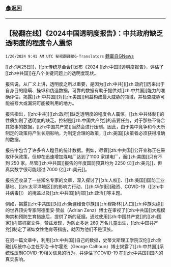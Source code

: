 ###  [:house:返回](README.md)
---


## 【秘翻在线】《2024中国透明度报告》：中共政府缺乏透明度的程度令人震惊
`1/26/2024 9:41 AM UTC 秘密翻譯組G-Translators` [轉載自GNews](https://gnews.org/articles/2255477)

[[zh:1月25日]]，[[zh:传统基金会]]发布《2024 [[zh:中国]]透明度报告》，评估了[[zh:中共国]]在八个关键问题上的透明度现状。

报告说，从广义上讲，透明度之所以重要，是因为[[zh:中共]][[zh:政府]]历来出于自身目的隐瞒、操纵和伪造数据。可靠的数据有助于提供对[[zh:中共国]]能力的准确评估，揭露[[zh:中共国]]对[[zh:美国]]利益构成最大威胁的领域，并检查威胁可能被夸大或漏洞可能被利用的地方。

报告指出，[[zh:中共]][[zh:政府]]缺乏透明度的程度令人震惊。[[zh:中共体制]]的性质加剧了透明度的缺乏。控制是[[zh:中国共产党]]的首要任务，对于那些不符合其叙事的数据，[[zh:中国共产党]]当然会进行压制。因此，由于美中竞争和今天所制定的政策将产生长期影响，为制定合理的政策，[[zh:美国]]决策者必须获得准确的数据。

报告中包含了许多令人瞠目的统计数据。例如，尽管[[zh:中共国]]公开宣称正在采取环保政策，但却在迅速增加煤电厂达到了1100 家煤电厂，而[[zh:美国]]只有不到 250 家。尽管[[zh:中共国]]报告的年度国防预算约为 2250 亿[[zh:美元]]，但真实数字很可能超过 7000 亿[[zh:美元]]。

报告还收录了一些知名专家的文章，深入探讨了[[zh:人权]]、[[zh:美国]]国防工业基地、[[zh:太平洋地区]]的影响力行动、[[zh:华尔街]]融资、COVID-19（[[zh:中共病毒]]） 的掩盖以及[[zh:中共国]]内部[[zh:政治]]等主题。

例如，揭露[[zh:中共国]]对[[zh:新疆维吾尔族]][[zh:穆斯林]]人口[[zh:种族灭绝]]的世界顶尖专家阿德里安·赞兹（Adrian Zenz）博士在审视了[[zh:中共国]]大规模拘禁和预防生育措施后，提供了新的证据。通过使用[[zh:中国共产党]]的[[zh:国家]]内部机密文件，赞兹发现，为防止多达 260 万名儿童出生，[[zh:中国共产党]]制定了诸如女性绝育等措施，就因为他们不是汉族。

在另一篇文章中，利用[[zh:中共国]]自己的数据，史蒂文斯理工学院汉伦[[zh:金融]]系统中心主任乔治·卡尔霍恩（George Calhoun）博士揭露了[[zh:中共国]]系统性压制COVID-19相关信息的行为，并评估了COVID-19 在[[zh:中共国]]国内的真实影响。
